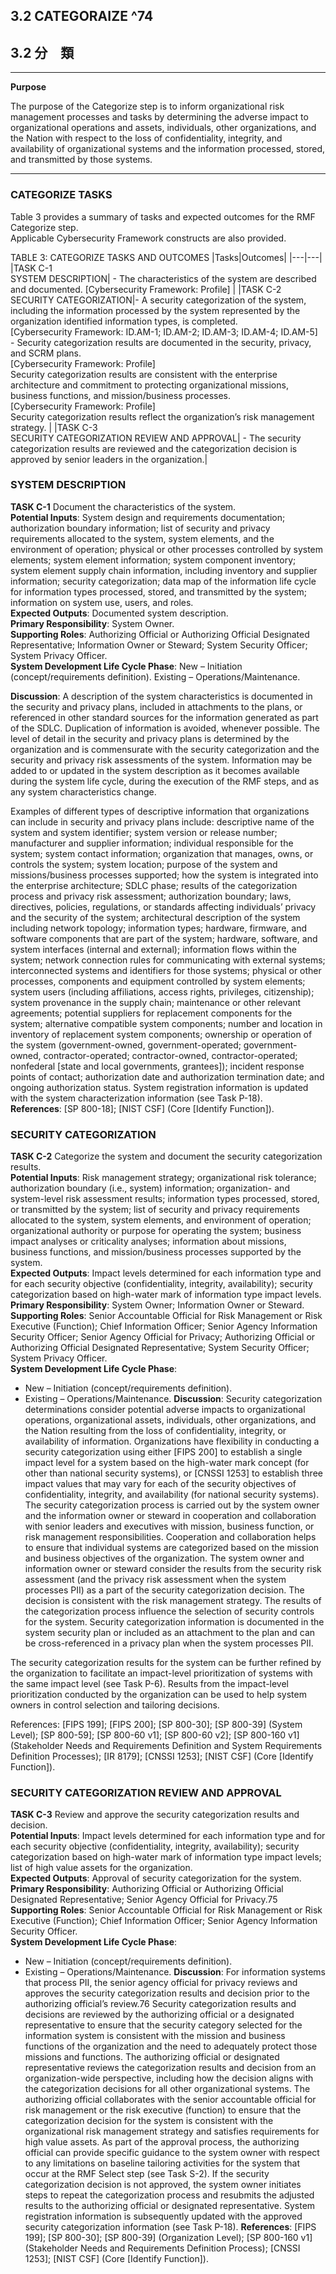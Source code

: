 ## 3.2 CATEGORAIZE ^74
## 3.2 分　類

---

**Purpose**  

The purpose of the Categorize step is to inform organizational risk management processes and tasks by determining the adverse impact to organizational operations and assets, individuals, other organizations, and the Nation with respect to the loss of confidentiality, integrity, and availability of organizational systems and the information processed, stored, and transmitted by those systems.

---

### CATEGORIZE TASKS 
Table 3 provides a summary of tasks and expected outcomes for the RMF Categorize step.   
Applicable Cybersecurity Framework constructs are also provided.   

TABLE 3:  CATEGORIZE TASKS AND OUTCOMES 
|Tasks|Outcomes|
|---|---|
|TASK C-1<br>SYSTEM DESCRIPTION| - The characteristics of the system are described and documented. [Cybersecurity Framework: Profile] |
|TASK C-2<br>SECURITY CATEGORIZATION|- A security categorization of the system, including the information processed by the system represented by the organization identified information types, is completed.<br>[Cybersecurity Framework: ID.AM-1; ID.AM-2; ID.AM-3; ID.AM-4; ID.AM-5]<br>- Security categorization results are documented in the security, privacy, and SCRM plans.<br>[Cybersecurity Framework: Profile] <br>Security categorization results are consistent with the enterprise architecture and commitment to protecting organizational missions, business functions, and mission/business processes.<br>[Cybersecurity Framework: Profile] <br>Security categorization results reflect the organization’s risk management strategy. |
|TASK C-3<br>SECURITY CATEGORIZATION REVIEW AND APPROVAL| - The security categorization results are reviewed and the categorization decision is approved by senior leaders in the organization.|

### SYSTEM DESCRIPTION
**TASK C-1**   Document the characteristics of the system.   
**Potential Inputs**:  System design and requirements documentation; authorization boundary information; list of security and privacy requirements allocated to the system, system elements, and the environment of operation; physical or other processes controlled by system elements; system element information; system component inventory; system element supply chain information, including inventory and supplier information; security categorization; data map of the information life cycle for information types processed, stored, and transmitted by the system; information on system use, users, and roles.  
**Expected Outputs**:  Documented system description.  
**Primary Responsibility**:  System Owner.  
**Supporting Roles**:  Authorizing Official or Authorizing Official Designated Representative; Information Owner or Steward; System Security Officer; System Privacy Officer.   
**System Development Life Cycle Phase**:  New – Initiation (concept/requirements definition). Existing – Operations/Maintenance.   

**Discussion**:  A description of the system characteristics is documented in the security and privacy plans, included in attachments to the plans, or referenced in other standard sources for the information generated as part of the SDLC. Duplication of information is avoided, whenever possible. The level of detail in the security and privacy plans is determined by the organization and is commensurate with the security categorization and the security and privacy risk assessments of the system. Information may be added to or updated in the system description as it becomes available during the system life cycle, during the execution of the RMF steps, and as any system characteristics change.  

Examples of different types of descriptive information that organizations can include in security and privacy plans include: descriptive name of the system and system identifier; system version or release number; manufacturer and supplier information; individual responsible for the system; system contact information; organization that manages, owns, or controls the system; system location; purpose of the system and missions/business processes supported; how the system is integrated into the enterprise architecture; SDLC phase; results of the categorization process and privacy risk assessment; authorization boundary; laws, directives, policies, regulations, or standards affecting individuals’ privacy and the security of the system; architectural description of the system including network topology; information types; hardware, firmware, and software components that are part of the system; hardware, software, and system interfaces (internal and external); information flows within the system; network connection rules for communicating with external systems; interconnected systems and identifiers for those systems; physical or other processes, components and equipment controlled by system elements; system users (including affiliations, access rights, privileges, citizenship); system provenance in the supply chain; maintenance or other relevant agreements; potential suppliers for replacement components for the system; alternative compatible system components; number and location in inventory of replacement system components; ownership or operation of the system (government-owned, government-operated; government-owned, contractor-operated; contractor-owned, contractor-operated; nonfederal [state and local governments, grantees]); incident response points of contact; authorization date and authorization termination date; and ongoing authorization status. System registration information is updated with the system characterization information (see Task P-18).  
**References**:  [SP 800-18]; [NIST CSF] (Core [Identify Function]).  

### SECURITY CATEGORIZATION 
**TASK C-2**   Categorize the system and document the security categorization results.   
**Potential Inputs**:  Risk management strategy; organizational risk tolerance; authorization boundary (i.e., system) information; organization- and system-level risk assessment results; information types processed, stored, or transmitted by the system; list of security and privacy requirements allocated to the system, system elements, and environment of operation; organizational authority or purpose for operating the system; business impact analyses or criticality analyses; information about missions, business functions, and mission/business processes supported by the system.  
**Expected Outputs**:  Impact levels determined for each information type and for each security objective (confidentiality, integrity, availability); security categorization based on high-water mark of information type impact levels.  
**Primary Responsibility**:  System Owner; Information Owner or Steward.  
**Supporting Roles**:  Senior Accountable Official for Risk Management or Risk Executive (Function); Chief Information Officer; Senior Agency Information Security Officer; Senior Agency Official for Privacy; Authorizing Official or Authorizing Official Designated Representative; System Security Officer; System Privacy Officer.  
**System Development Life Cycle Phase**:  
  - New – Initiation (concept/requirements definition). 
  - Existing – Operations/Maintenance.
**Discussion**:  Security categorization determinations consider potential adverse impacts to organizational operations, organizational assets, individuals, other organizations, and the Nation resulting from the loss of confidentiality, integrity, or availability of information. Organizations have flexibility in conducting a security categorization using either [FIPS 200] to establish a single impact level for a system based on the high-water mark concept (for other than national security systems), or [CNSSI 1253] to establish three impact values that may vary for each of the security objectives of confidentiality, integrity, and availability (for national security systems). The security categorization process is carried out by the system owner and the information owner or steward in cooperation and collaboration with senior leaders and executives with mission, business function, or risk management responsibilities. Cooperation and collaboration helps to ensure that individual systems are categorized based on the mission and business objectives of the organization. The system owner and information owner or steward consider the results from the security risk assessment (and the privacy risk assessment when the system processes PII) as a part of the security categorization decision. The decision is consistent with the risk management strategy. The results of the categorization process influence the selection of security controls for the system. Security categorization information is documented in the system security plan or included as an attachment to the plan and can be cross-referenced in a privacy plan when the system processes PII. 

The security categorization results for the system can be further refined by the organization to facilitate an impact-level prioritization of systems with the same impact level (see Task P-6). Results from the impact-level prioritization conducted by the organization can be used to help system owners in control selection and tailoring decisions.  

References:  [FIPS 199]; [FIPS 200]; [SP 800-30]; [SP 800-39] (System Level); [SP 800-59]; [SP 800-60 v1]; [SP 800-60 v2]; [SP 800-160 v1] (Stakeholder Needs and Requirements Definition and System Requirements Definition Processes); [IR 8179]; [CNSSI 1253]; [NIST CSF] (Core [Identify Function]).  

### SECURITY CATEGORIZATION REVIEW AND APPROVAL 
**TASK C-3**   Review and approve the security categorization results and decision.  
**Potential Inputs**:  Impact levels determined for each information type and for each security objective (confidentiality, integrity, availability); security categorization based on high-water mark of information type impact levels; list of high value assets for the organization.   
**Expected Outputs**:  Approval of security categorization for the system.   
**Primary Responsibility**:  Authorizing Official or Authorizing Official Designated Representative; Senior Agency Official for Privacy.75  
**Supporting Roles**:  Senior Accountable Official for Risk Management or Risk Executive (Function); Chief Information Officer; Senior Agency Information Security Officer.  
**System Development Life Cycle Phase**:  
  - New – Initiation (concept/requirements definition). 
  - Existing – Operations/Maintenance.
**Discussion**:  For information systems that process PII, the senior agency official for privacy reviews and approves the security categorization results and decision prior to the authorizing official’s review.76 Security categorization results and decisions are reviewed by the authorizing official or a designated representative to ensure that the security category selected for the information system is consistent with the mission and business functions of the organization and the need to adequately protect those missions and functions. The authorizing official or designated representative reviews the categorization results and decision from an organization-wide perspective, including how the decision aligns with the categorization decisions for all other organizational systems. The authorizing official collaborates with the senior accountable official for risk management or the risk executive (function) to ensure that the categorization decision for the system is consistent with the organizational risk management strategy and satisfies requirements for high value assets. As part of the approval process, the authorizing official can provide specific guidance to the system owner with respect to any limitations on baseline tailoring activities for the system that occur at the RMF Select step (see Task S-2). If the security categorization decision is not approved, the system owner initiates steps to repeat the categorization process and resubmits the adjusted results to the authorizing official or designated representative. System registration information is subsequently updated with the approved security categorization information (see Task P-18).
**References**:  [FIPS 199]; [SP 800-30]; [SP 800-39] (Organization Level); [SP 800-160 v1] (Stakeholder Needs and Requirements Definition Process); [CNSSI 1253]; [NIST CSF] (Core [Identify Function]).  
